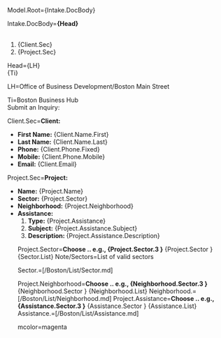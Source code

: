 Model.Root={Intake.DocBody}

Intake.DocBody=<b>{Head}</b><br><br><ol><li>{Client.Sec}</li><li>{Project.Sec}</li></ol>

Head={LH}<br>{Ti}

LH=Office of Business Development/Boston Main Street

Ti=Boston Business Hub<br>Submit an Inquiry:



Client.Sec=<b>Client:</b><ul><li><b>First Name:</b>  {Client.Name.First}</li><li><b>Last Name:</b> {Client.Name.Last}</li><li><b>Phone:</b> {Client.Phone.Fixed}</li><li><b>Mobile:</b> {Client.Phone.Mobile}</li><li><b>Email:</b> {Client.Email}</li></li></ul>

Project.Sec=<b>Project:</b><ul><li><b>Name:</b> {Project.Name}</li><li><b>Sector:</b>  {Project.Sector}</li><li><b>Neighborhood:</b>  {Project.Neighborhood}</li><li><b>Assistance:</b><ol><li><b>Type:</b>  {Project.Assistance}<li><b>Subject:</b> {Project.Assistance.Subject}<li><b>Description: </b> {Project.Assistance.Description}</ol></ol>

Project.Sector=<b>Choose .. e.g., {Project.Sector.3 }</b> {Project.Sector } {Sector.List}
Note/Sectors=List of valid sectors

Sector.=[/Boston/List/Sector.md]

Project.Neighborhood=<b>Choose .. e.g., {Neighborhood.Sector.3 }</b> {Neighborhood.Sector } {Neighborhood.List}
Neighborhood.=[/Boston/List/Neighborhood.md]
Project.Assistance=<b>Choose .. e.g., {Assistance.Sector.3 }</b> {Assistance.Sector } {Assistance.List}
Assistance.=[/Boston/List/Assistance.md]


mcolor=magenta
